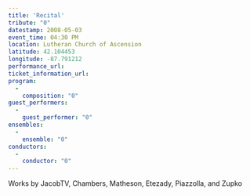 ```yaml
---
title: 'Recital'
tribute: "0"
datestamp: 2008-05-03
event_time: 04:30 PM
location: Lutheran Church of Ascension
latitude: 42.104453
longitude: -87.791212
performance_url: 
ticket_information_url: 
program: 
  -
    composition: "0"
guest_performers: 
  -
    guest_performer: "0"
ensembles: 
  -
    ensemble: "0"
conductors: 
  -
    conductor: "0"
---
```

Works by JacobTV, Chambers, Matheson, Etezady, Piazzolla, and Zupko